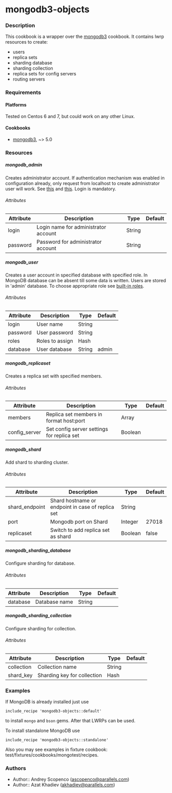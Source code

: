 # mongodb3-objects

### Description

This cookbook is a wrapper over the [mongodb3](https://supermarket.chef.io/cookbooks/mongodb3) cookbook. It contains lwrp resources to create:
* users
* replica sets
* sharding database
* sharding collection
* replica sets for config servers
* routing servers

### Requirements

#### Platforms

Tested on Centos 6 and 7, but could work on any other Linux.

#### Cookbooks

* [mongodb3](https://supermarket.chef.io/cookbooks/mongodb3), ~> 5.0

### Resources

##### mongodb_admin

Creates administrator account. If authentication mechanism was enabled in configuration already, only request from localhost to create administrator user will work. See [this](https://docs.mongodb.org/manual/tutorial/enable-authentication/) and [this](https://docs.mongodb.org/manual/core/security-users/#localhost-exception). Login is mandatory.

###### Attributes
|Attribute|Description|Type|Default|
|---------|-----------|----|-------|
|login|Login name for administrator account|String||
|password|Password for administrator account|String||


##### mongodb_user

Creates a user account in specified database with specified role. In MongoDB database can be absent till some data is written. Users are stored in 'admin' database. To choose appropriate role see [built-in roles](https://docs.mongodb.org/manual/reference/built-in-roles/).

###### Attributes
|Attribute|Description|Type|Default|
|---------|-----------|----|-------|
|login|User name|String||
|password|User password|String||
|roles|Roles to assign|Hash||
|database|User database|String|admin|

##### mongodb_replicaset

Creates a replica set with specified members.

###### Attributes
|Attribute|Description|Type|Default|
|---------|-----------|----|-------|
|members|Replica set members in format host:port|Array||
|config_server|Set config server settings for replica set|Boolean||

##### mongodb_shard

Add shard to sharding cluster.

###### Attributes
|Attribute|Description|Type|Default|
|---------|-----------|----|-------|
|shard_endpoint|Shard hostname or endpoint in case of replica set|String||
|port|Mongodb port on Shard|Integer|27018|
|replicaset|Switch to add replica set as shard|Boolean|false|

##### mongodb_sharding_database

Configure sharding for database.

###### Attributes
|Attribute|Description|Type|Default|
|---------|-----------|----|-------|
|database|Database name|String||

##### mongodb_sharding_collection

Configure sharding for collection.

###### Attributes
|Attribute|Description|Type|Default|
|---------|-----------|----|-------|
|collection|Collection name|String||
|shard_key|Sharding key for collection|Hash||

### Examples

If MongoDB is already installed just use

    include_recipe 'mongodb3-objects::default'

to install `mongo` and `bson` gems. After that LWRPs can be used.

To install standalone MongoDB use

    include_recipe 'mongodb3-objects::standalone'

Also you may see examples in fixture cookbook: test/fixtures/cookbooks/mongotest/recipes.


### Authors
* Author:: Andrey Scopenco (ascopenco@parallels.com)
* Author:: Azat Khadiev (akhadiev@parallels.com)
